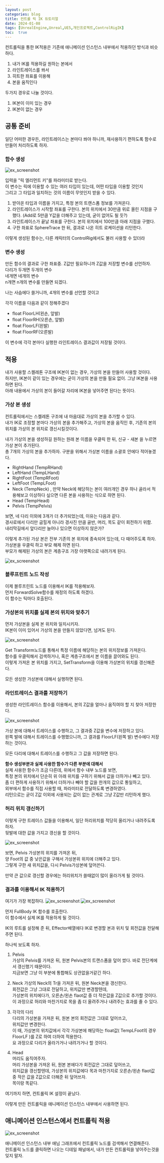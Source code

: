 ```yaml
---
layout: post
categories: blog
title: 컨트롤 릭 IK 듀토리얼
date: 2024-01-08
tags: [UnrealEngine,Unreal,UE5,개인프로젝트,ControlRigIK]
toc:  true
---
```


컨트롤릭을 통한 IK적용은 기존에 애니메이션 인스턴스 내부에서 적용하던 방식과 비슷하다.
1. 내가 IK를 적용하길 원하는 본에서
2. 라인트레이스를 쏴서
3. 히트한 좌표를 이용해
4. 본을 움직인다

두가지 경우로 나눌 것이다.
1. IK본이 이미 있는 경우
2. IK본이 없는 경우

## 공통 준비
일단 어떠한 경우든, 라인트레이스는 본마다 쏴야 하니까, 재사용하기 편하도록 함수로 만들어 처리하도록 하자.

### 함수 생성
![ex_screenshot](/assets/images/unreal/myProject/24.01.08/rig_trace.png)

입력을 "릭 엘리먼트 키"를 파라미터로 받는다.   
이 변수는 릭에 이용할 수 있는 여러 타입이 있는데, 어떤 타입을 이용할 것인지   
그리고 그 타입과 일치하는 것의 이름이 무엇인지 받을 수 있다.

1. 받아온 타입과 이름을 가지고, 특정 본의 트랜스폼 정보를 가져온다.
2. 라인트레이스가 시작할 좌표를 구한다. 본의 위치에서 30만큼 위로 올린 지점을 구했다. (Add로 5만큼 Y값을 더해주고 있는데, 굳이 없어도 될 듯?)
3. 라인트레이스가 끝날 좌표를 구한다. 본의 위치에서 100만큼 아래 지점을 구했다.
4. 구한 좌표로 SphereTrace 한 뒤, 결과로 나온 히트 로케이션을 리턴한다.

이렇게 생성된 함수는, 다른 캐릭터의 ControlRig에서도 불러 사용할 수 있더라

### 변수 생성
만든 함수의 결과로 구한 좌표중. Z값만 필요하니까 Z값을 저장할 변수를 선언하자.   
다리가 두개면 두개의 변수   
네개면 네개의 변수   
n개면 n개의 변수를 만들면 되겠다.   

나는 사슴에다 쓸거니까, 4개의 변수를 선언할 것이고

각각 이름을 다음과 같이 정해주겠다
- float FloorLH(왼손, 앞발)
- float FloorRH(오른손, 앞발)
- float FloorLF(왼발)
- float FloorRF(오른발)

이 변수에 각각 본마다 실행한 라인트레이스 결과값이 저장될 것이다.

## 적용
내가 사용할 스켈레톤 구조에 IK본이 없는 경우, 가상의 본을 만들어 사용할 것이다.   
하지만, IK본이 같이 있는 경우에는 굳이 가상의 본을 만들 필요 없이. 그냥 IK본을 사용하면 된다.   
아래 내용에서 가상의 본이 들어갈 자리에 IK본을 넣어주면 된다는 뜻이다.

### 가상 본 생성
컨트롤릭에서는 스켈레톤 구조에 내 마음대로 가상의 본을 추가할 수 있다.   
내가 IK로 조정할 본마다 가상의 본을 추가해주고, 가상의 본을 움직인 후, 기존의 본의 위치를 가상의 본 위치로 갱신시킬것이다.


내가 가상의 본을 생성하길 원하는 원래 본 이름을 우클릭 한 뒤, 신규 - 새본 을 누르면 가상 본이 추가된다.   
총 7개의 가상의 본을 추가하자. 구분을 위해서 가상본 이름을 소괄호 안에다 적어놓겠다.
- RightHand (TempRHand)
- LeftHand (TempLHand)
- RightFoot (TempRFoot)
- LeftFoot (TempLFoot)
- Neck (TempNeck) , 만약 Neck에 해당하는 본이 여러개인 경우 하나 골라서 적용해보고 이상하다 싶으면 다른 본을 사용하는 식으로 하면 된다.
- Head (TempHead)
- Pelvis (TempPelvis)

보면, 네 다리 이외에 3개가 더 추가되었는데, 이유는 다음과 같다.   
경사로에서 다리만 굽힐게 아니라 경사진 만큼 골반, 머리, 목도 같이 회전하기 위함.   
내리막길에서 앞다리만 늘어나 있으면 이상하지 않은가?

이렇게 추가된 가상 본은 전부 기존의 본 위치에 종속되어 있는데, 다 때어주도록 하자.   
가상본을 우클릭 하고 부모 해제 하면 된다.    
부모가 해제된 가상의 본은 계층구조 가장 아랫쪽으로 내려가게 된다.

![ex_screenshot](/assets/images/unreal/myProject/24.01.08/rig_bone.png)


### 블루프린트 노드 작성
이제 블루프린트 노드를 이용해서 IK를 적용해보자.   
먼저 ForwardSolve함수를 재정의 하도록 하겠다.   
이 함수는 틱마다 호출된다.

### 가상본의 위치를 실제 본의 위치와 맞추기
먼저 가상본을 실제 본 위치와 일치시키자.   
IK본이 이미 있어서 가상의 본을 만들지 않았다면, 넘겨도 된다.

![ex_screenshot](/assets/images/unreal/myProject/24.01.08/rig_boneTr.png)

Get Transform노드를 통해서 특정 이름에 해당하는 본의 위치정보를 가져온다.   
함수를 우클릭해서 검색하거나, 혹은 계층구조에서 본 이름을 끌어와도 된다.   
이렇게 가져온 본 위치를 가지고, SetTransform을 이용해 가상본의 위치를 갱신해준다.

모든 생성한 가상본에 대해서 실행하면 된다.

### 라인트레이스 결과를 저장하기
생성한 라인트레이스 함수를 이용해서, 본의 Z값을 얼마나 움직여야 할 지 찾아 저장한다.

![ex_screenshot](/assets/images/unreal/myProject/24.01.08/rig_boneTrace.png)

가상 본에 대해서 트레이스를 수행하고, 그 결과중 Z값을 변수에 저장하고 있다.   
왼쪽 발에 대해서 트레이스를 수행했으니까, 그 결과를 FloorLF(왼쪽 발) 변수에다 저장하는 것이다.

모든 다리에 대해서 트레이스를 수행하고 그 값을 저장하면 된다.

**함수 생성부분과 실제 사용한 함수가 다른 부분에 대해서**   
실제 사용한 함수가 조금 다른데, 위에서 함수 내부 노드를 보면,   
특정 본의 위치에서 단순히 위 아래 위치를 구하기 위해서 값을 더하거나 빼고 있다.   
좀 더 편하게 사용하기 위해서 더하거나 빼야 할 값을 한개의 값으로 통일하고,    
외부에서 함수를 직접 사용할 때, 파라미터로 전달하도록 변경하였다.  
리턴으로는 굳이 Z값 이외에 사용되는 값이 없는 관계로 그냥 Z값만 리턴하게 했다.    


### 허리 위치 갱신하기
이렇게 구한 트레이스 값들을 이용해서, 일단 허리위치를 적당히 올리거나 내려주도록 하자.   
뒷발에 대한 값을 가지고 갱신을 할 것이다.

![ex_screenshot](/assets/images/unreal/myProject/24.01.08/rig_updatePelvis.png)

보면, Pelvis 가상본의 위치를 가져온 뒤,   
양 Foot의 값 중 낮은값을 구해서 가상본위 위치에 더해주고 있다.   
그렇게 구한 새 위치값을, 다시 Pelvis가상본에 덮어쓴다.

만약 큰 값으로 갱신할 경우에는 허리위치가 쓸때없이 많이 올라가게 될 것이다.


### 결과를 이용해서 IK 적용하기
여기가 가장 복잡하다.
![ex_screenshot](/assets/images/unreal/myProject/24.01.08/rig_ik01.png)
![ex_screenshot](/assets/images/unreal/myProject/24.01.08/rig_ik02.png)

먼저 FullBody IK 함수를 호출한다.   
이 함수에서 실제 IK를 적용하게 될 것이다.

IK의 루트를 설정해 준 뒤,
Effector배열에다 IK로 변경할 본과 위치 및 회전값을 전달해주면 된다.

하나씩 보도록 하자.   
1. Pelvis   
가상의 Pelvis를 가져온 뒤, 원본 Pelvis본의 트랜스폼을 덮어 썼다. 바로 전단계에서 갱신했기 때문이다.    
지금보면 그냥 이 부분에 통합해도 상관없을거같긴 하다.   

2. Neck
가상의  Neck의 Tr을 가져온 뒤, 원본 Neck본을 갱신한다.   
회전값은 그냥 그대로 전달하고, 위치값만 변경할텐데,   
가상본의 위치에다가, 오른손/왼손 flaot값 중 더 작은값을 Z값으로 추가할 것이다.   
이 과정으로 허리와 마찬가지로 목을 좀 더 올려주거나 내려주는 효과를 줄 수 있다.   

3. 각각의 다리   
다리의 가상본을 가져온 뒤, 원본 본의 회전값은 그대로 덮어쓰고,   
위치값만 변경한다.   
이 때, 가상본의 위치값에서 각각 가상본에 해당하는 float값( TempLFoot의 경우 FloorLF )를 Z로 하여 더하여 적용한다.   
요 과정으로 다리가 올라가거나 내려가거나 할 것이다.   

4. Head   
머리도 움직여주자.   
머리 가상본을 가져온 뒤, 원본 본에다가 회전값은 그대로 덮어쓰고,   
위치값을 갱신할텐데, 가상본의 위치값에다 목과 마찬가지로 오른손/왼손 flaot값 중 작은 값을 Z값으로 더해준 뒤 덮어쓰자.   
목이랑 똑같다.


여기까지 하면, 컨트롤릭 IK 설정이 끝났다.

이렇게 만든 컨트롤릭을 애니메이션 인스턴스 내부에서 사용하면 된다.


## 애니메이션 인스턴스에서 컨트롤릭 적용
![ex_screenshot](/assets/images/unreal/myProject/24.01.08/rig_apply.png)

애니메이션 인스턴스 내부 애님 그래프에서 컨트롤릭 노드를 검색해서 연결해준다.   
컨트롤릭 노드를 클릭하면 나오는 디테일 패널에서, 내가 만든 컨트롤릭을 넣어주는것을 잊지 말자.
